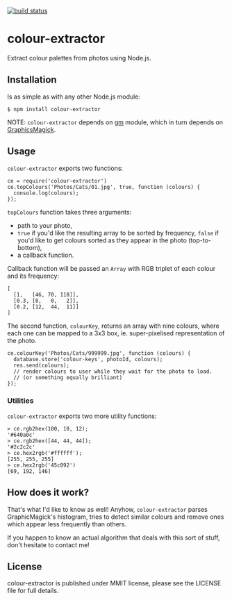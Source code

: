 [![build status](https://secure.travis-ci.org/josip/node-colour-extractor.png)](http://travis-ci.org/josip/node-colour-extractor)
# colour-extractor

Extract colour palettes from photos using Node.js.

## Installation

Is as simple as with any other Node.js module:

    $ npm install colour-extractor

NOTE: `colour-extractor` depends on [gm](http://aheckmann.github.com/gm/) module, which in turn depends on [GraphicsMagick](http://www.graphicsmagick.org).

## Usage

`colour-extractor` exports two functions:

    ce = require('colour-extractor')
    ce.topColours('Photos/Cats/01.jpg', true, function (colours) {
      console.log(colours);
    });

`topColours` function takes three arguments:

  * path to your photo,
  * `true` if you'd like the resulting array to be sorted by frequency,
    `false` if you'd like to get colours sorted as they appear in the photo (top-to-bottom),
  * a callback function.

Callback function will be passed an `Array` with RGB triplet of each colour and its frequency:

    [
      [1,   [46, 70, 118]],
      [0.3, [0,   0,   2]],
      [0.2, [12,  44,  11]]
    ]

The second function, `colourKey`, returns an array with nine colours, where each one can be mapped to a 3x3 box, ie. super-pixelised representation of the photo.

    ce.colourKey('Photos/Cats/999999.jpg', function (colours) {
      database.store('colour-keys', photoId, colours);
      res.send(colours);
      // render colours to user while they wait for the photo to load.
      // (or something equally brilliant)
    });


### Utilities

`colour-extractor` exports two more utility functions:

    > ce.rgb2hex(100, 10, 12);
    '#640a0c'
    > ce.rgb2hex([44, 44, 44]);
    '#2c2c2c'
    > ce.hex2rgb('#ffffff');
    [255, 255, 255]
    > ce.hex2rgb('45c092')
    [69, 192, 146]

## How does it work?

That's what I'd like to know as well! Anyhow, `colour-extractor` parses GraphicMagick's histogram, tries to detect similar colours and remove ones which appear less frequently than others.

If you happen to know an actual algorithm that deals with this sort of stuff, don't hesitate to contact me!

## License

colour-extractor is published under MMIT license, please see the LICENSE file for full details.
